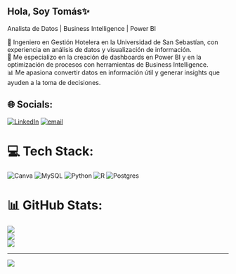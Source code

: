## Hola, Soy Tomás✨
Analista de Datos | Business Intelligence | Power BI <br/>

🧠 Ingeniero en Gestión Hotelera en la Universidad de San Sebastían, con experiencia en análisis de datos y visualización de información. <br/>
🧮 Me especializo en la creación de dashboards en Power BI y en la optimización de procesos con herramientas de Business Intelligence. <br/>
📊 Me apasiona convertir datos en información útil y generar insights que ayuden a la toma de decisiones.


## 🌐 Socials:
[![LinkedIn](https://img.shields.io/badge/LinkedIn-%230077B5.svg?logo=linkedin&logoColor=white)](jose-tomas-gonzalez-sone/) [![email](https://img.shields.io/badge/Email-D14836?logo=gmail&logoColor=white)](mailto:sonegonzalez@yahoo.com) 

# 💻 Tech Stack:
![Canva](https://img.shields.io/badge/Canva-%2300C4CC.svg?style=for-the-badge&logo=Canva&logoColor=white) ![MySQL](https://img.shields.io/badge/mysql-4479A1.svg?style=for-the-badge&logo=mysql&logoColor=white) ![Python](https://img.shields.io/badge/python-3670A0?style=for-the-badge&logo=python&logoColor=ffdd54) ![R](https://img.shields.io/badge/r-%23276DC3.svg?style=for-the-badge&logo=r&logoColor=white) ![Postgres](https://img.shields.io/badge/postgres-%23316192.svg?style=for-the-badge&logo=postgresql&logoColor=white)
# 📊 GitHub Stats:
![](https://github-readme-stats.vercel.app/api?username=soygonguita&theme=tokyonight&hide_border=true&include_all_commits=false&count_private=false)<br/>
![](https://nirzak-streak-stats.vercel.app/?user=soygonguita&theme=tokyonight&hide_border=true)<br/>
![](https://github-readme-stats.vercel.app/api/top-langs/?username=soygonguita&theme=tokyonight&hide_border=true&include_all_commits=false&count_private=false&layout=compact)

---
[![](https://visitcount.itsvg.in/api?id=soygonguita&icon=0&color=0)](https://visitcount.itsvg.in)

<!-- Proudly created with GPRM ( https://gprm.itsvg.in ) -->
